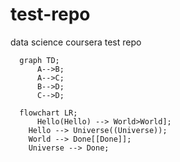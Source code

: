 test-repo
=========

data science coursera test repo

```mermaid
  graph TD;
      A-->B;
      A-->C;
      B-->D;
      C-->D;
```

```mermaid
  flowchart LR;
	  Hello(Hello) --> World>World];
    Hello --> Universe((Universe));
    World --> Done[[Done]];
    Universe --> Done;
```
